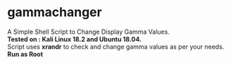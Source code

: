 # gammachanger
A Simple Shell Script to Change Display Gamma Values.<br>
**Tested on : Kali Linux 18.2 and Ubuntu 18.04.**<br>
Script uses **xrandr** to check and change gamma values as per your needs.<br> 
**Run as Root**

